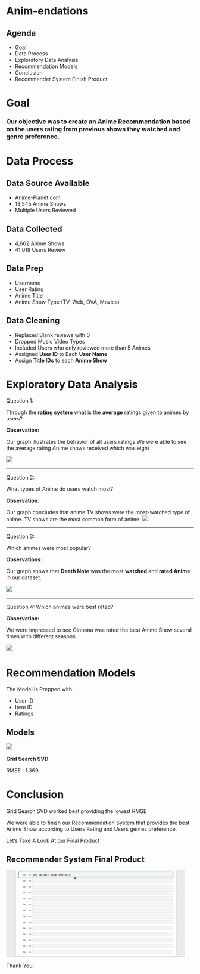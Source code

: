 # Anim-endations

## Agenda 
- Goal 
- Data Process
- Exploratory Data Analysis
- Recommendation Models
- Conclusion
- Recommender System Finish Product


# Goal
### Our objective was to create an Anime Recommendation based on the users rating from previous shows they watched and genre preference.


# Data Process

## Data Source Available
- Anime-Planet.com
- 13,545 Anime Shows
- Multiple Users Reviewed

## Data Collected 
- 4,662 Anime Shows
- 41,018 Users Review

## Data Prep
- Username
- User Rating
- Anime Title
- Anime Show Type (TV, Web, OVA, Movies)

## Data Cleaning
- Replaced Blank reviews with 0
- Dropped Music Video Types
- Included Users who only reviewed more than 5 Animes
- Assigned **User ID** to Each **User Name**
- Assign **Title IDs** to each **Anime Show**
  

# Exploratory Data Analysis
 Question 1:

  Through the **rating system** what is the **average** ratings given to animes by users?

**Observation:**

Our graph illustrates the behavior of all users ratings
We were able to see the average rating Anime shows received which was eight

![](images/freq_rating.png)

------
Question 2:

What types of Anime do users watch most?

**Observation**:

Our graph concludes that anime TV shows were the most-watched type of anime.
TV shows are the most common form of anime.
![](images/anime_type1.png)

----
Question 3:

Which animes were most popular?

**Observations:** 

Our graph shows that **Death Note** was the most **watched** and **rated Anime** in our dataset.

![](images/top20_most_rated.png)

----
Question 4:
Which animes were best rated?

**Observation:**

We were impressed to see Gintama was rated the best Anime Show several times with different seasons.

![](images/top20_best.png)

# Recommendation Models

The Model is Prepped with:
- User ID
- Item ID
- Ratings

## Models

![](images/Models.png)


**Grid Search SVD**

RMSE : 1.369

# Conclusion
Grid Search SVD worked best providing the lowest RMSE

We were able to finish our Recommendation System that provides the best Anime Show according to Users Rating and Users genres preference.

Let’s Take A Look At our Final Product

## Recommender System Final Product
![](images/ezgif.com-video-to-gif.gif)

Thank You!